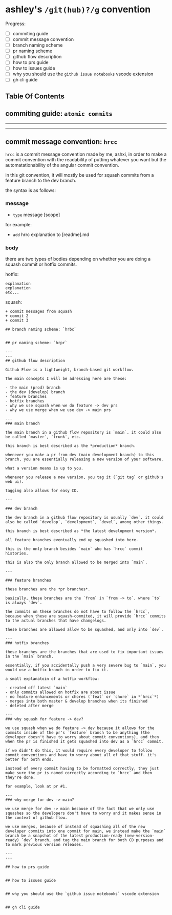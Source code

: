 # ashley's `/git(hub)?/g` convention

Progress:
- [ ] commiting guide
- [ ] commit message convention
- [ ] branch naming scheme
- [ ] pr naming scheme
- [ ] github flow description
- [ ] how to prs guide
- [ ] how to issues guide
- [ ] why you should use the `github issue notebooks` vscode extension
- [ ] gh cli guide

## Table Of Contents



## commiting guide: `atomic commits`



---
---
## commit message convention: `hrcc`

`hrcc` is a commit message convention made by me, ashxi, in order to make a commit convention with the readability of putting whatever you want but the automatationability of the angular commit convention.

in this git convention, it will mostly be used for squash commits from a feature branch to the dev branch.

the syntax is as follows:

### message
- `type` message \[scope\]

for example:

- `add` hrrc explanation to \[readme\].md

### body
there are two types of bodies depending on whether you are doing a squash commit or hotfix commits.

hotfix:
```
explanation
explanation
etc...
```

squash:
```
+ commit messages from squash
+ commit 2
+ commit 3

## branch naming scheme: `hrbc`


## pr naming scheme: `hrpr`

---
---
## github flow description

Github Flow is a lightweight, branch-based git workflow.

The main concepts I will be adressing here are these:

- the main (prod) branch
- the dev (develop) branch
- feature branches
- hotfix branches
- why we use squash when we do feature -> dev prs
- why we use merge when we use dev -> main prs

---
### main branch

the main branch in a github flow repository is `main`. it could also be called `master`, `trunk`, etc.

this branch is best described as the *production* branch.

whenever you make a pr from dev (main development branch) to this branch, you are essentially releasing a new version of your software.

what a version means is up to you.

whenever you release a new version, you tag it (`git tag` or github's web ui).

tagging also allows for easy CD.

---

### dev branch

the dev branch in a github flow repository is usually `dev`. it could also be called `develop`, `development`, `devel`, among other things.

this branch is best described as *the latest development version*.

all feature branches eventually end up squashed into here.

this is the only branch besides `main` who has `hrcc` commit histories.

this is also the only branch allowed to be merged into `main`.

---

### feature branches

these branches are the *pr branches*.

basically, these branches are the `from` in `from -> to`, where `to` is always `dev`.

the commits on these branches do not have to follow the `hrcc`, because when these are squash-commited, it will provide `hrcc` commits to the actual branches that have changelogs.

these branches are allowed allow to be squashed, and only into `dev`.

---
### hotfix branches

these branches are the branches that are used to fix important issues in the `main` branch.

essentially, if you accidentally push a very severe bug to `main`, you would use a hotfix branch in order to fix it.

a small explanatoin of a hotfix workflow:

- created off latest `main`
- only commits allowed on hotfix are about issue
- no feature enhancements or chores (`feat` or `chore` in *`hrcc`*)
- merges into both master & develop branches when its finished
- deleted after merge

---
### why squash for feature -> dev?

we use squash when we do feature -> dev because it allows for the commits inside of the pr's `feature` branch to be anything (the developer doesn't have to worry about commit conventions), and then when the pr is finished it gets squashed into dev as a `hrcc` commit.

if we didn't do this, it would require every developer to follow commit conventions and have to worry about all of that stuff. it's better for both ends.

instead of every commit having to be formatted correctly, they just make sure the pr is named correctly according to `hrcc` and then they're done.

for example, look at pr #1.

---
### why merge for dev -> main?

we use merge for dev -> main because of the fact that we only use squashes so the developers don't have to worry and it makes sense in the context of github flow.

we use merges, because of instead of squashing all of the new developer commits into one commit for main, we instead make the `main` branch be a snapshot of the latest production-ready (new-version-ready) `dev` branch, and tag the main branch for both CD purposes and to mark previous version releases.

---
---

## how to prs guide


## how to issues guide


## why you should use the `github issue notebooks` vscode extension


## gh cli guide
